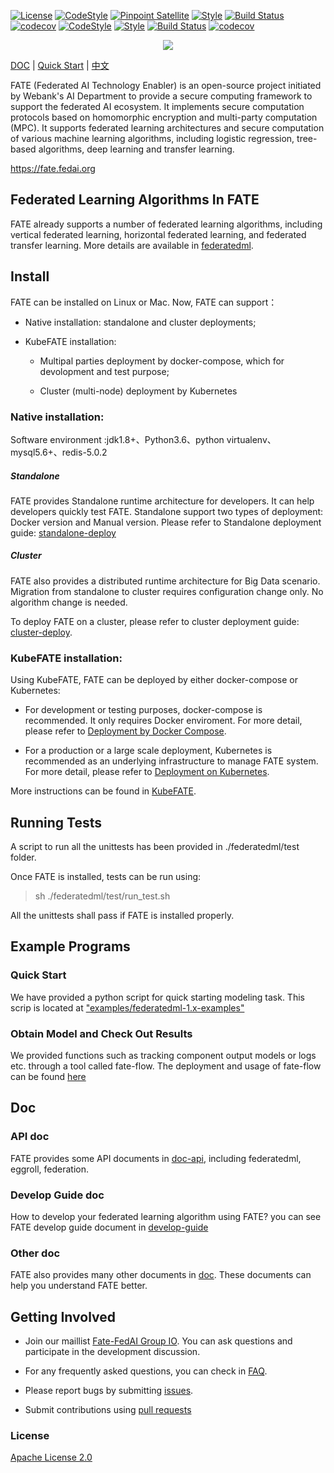 [![License](https://img.shields.io/badge/License-Apache%202.0-blue.svg)](https://opensource.org/licenses/Apache-2.0) [![CodeStyle](https://img.shields.io/badge/Check%20Style-Google-brightgreen)](https://checkstyle.sourceforge.io/google_style.html) [![Pinpoint Satellite](https://img.shields.io/endpoint?url=https%3A%2F%2Fscan.sbrella.com%2Fadmin%2Fapi%2Fv1%2Fpinpoint%2Fshield%2FFederatedAI%2FFATE)](https://github.com/mmyjona/FATE-Serving/pulls) [![Style](https://img.shields.io/badge/Check%20Style-Black-black)](https://checkstyle.sourceforge.io/google_style.html) [![Build Status](https://travis-ci.org/FederatedAI/FATE.svg?branch=develop-1.4)](https://travis-ci.org/FederatedAI/FATE)
[![codecov](https://codecov.io/gh/FederatedAI/FATE/branch/develop-1.4/graph/badge.svg)](https://codecov.io/gh/FederatedAI/FATE)
[![CodeStyle](https://img.shields.io/badge/Check%20Style-Google-brightgreen)](https://checkstyle.sourceforge.io/google_style.html) 
[![Style](https://img.shields.io/badge/Check%20Style-Black-black)](https://checkstyle.sourceforge.io/google_style.html) 
[![Build Status](https://travis-ci.org/FederatedAI/FATE.svg?branch=master)](https://travis-ci.org/FederatedAI/FATE)
[![codecov](https://codecov.io/gh/FederatedAI/FATE/branch/master/graph/badge.svg)](https://codecov.io/gh/FederatedAI/FATE)

<div align="center">
  <img src="./doc/images/FATE_logo.png">
</div>

[DOC](./doc) | [Quick Start](./examples/federatedml-1.x-examples) | [中文](./README_zh.md)

FATE (Federated AI Technology Enabler) is an open-source project initiated by Webank's AI Department to provide a secure computing framework to support the federated AI ecosystem. It implements secure computation protocols based on homomorphic encryption and multi-party computation (MPC). It supports federated learning architectures and secure computation of various machine learning algorithms, including logistic regression, tree-based algorithms, deep learning and transfer learning.

<https://fate.fedai.org>


## Federated Learning Algorithms In FATE
FATE already supports a number of federated learning algorithms, including vertical federated learning, horizontal federated learning, and federated transfer learning. More details are available in [federatedml](./federatedml).


## Install

FATE can be installed on Linux or Mac. Now, FATE can support：

* Native installation: standalone and cluster deployments;

* KubeFATE installation:

	- Multipal parties deployment by docker-compose, which for devolopment and test purpose;

	- Cluster (multi-node) deployment by Kubernetes

### Native installation: 
Software environment :jdk1.8+、Python3.6、python virtualenv、mysql5.6+、redis-5.0.2

##### Standalone
FATE provides Standalone runtime architecture for developers. It can help developers quickly test FATE. Standalone support two types of deployment: Docker version and Manual version. Please refer to Standalone deployment guide: [standalone-deploy](./standalone-deploy/)

##### Cluster
FATE also provides a distributed runtime architecture for Big Data scenario. Migration from standalone to cluster requires configuration change only. No algorithm change is needed. 

To deploy FATE on a cluster, please refer to cluster deployment guide: [cluster-deploy](./cluster-deploy).


### KubeFATE installation:
Using KubeFATE, FATE can be deployed by either docker-compose or Kubernetes:

* For development or testing purposes, docker-compose is recommended. It only requires Docker enviroment. For more detail, please refer to [Deployment by Docker Compose](https://github.com/FederatedAI/KubeFATE/tree/master/docker-deploy).

* For a production or a large scale deployment, Kubernetes is recommended as an underlying infrastructure to manage FATE system. For more detail, please refer to [Deployment on Kubernetes](https://github.com/FederatedAI/KubeFATE/blob/master/k8s-deploy).

More instructions can be found in [KubeFATE](https://github.com/FederatedAI/KubeFATE).

## Running Tests

A script to run all the unittests has been provided in ./federatedml/test folder. 

Once FATE is installed, tests can be run using:

> sh ./federatedml/test/run_test.sh

All the unittests shall pass if FATE is installed properly. 

## Example Programs

### Quick Start

We have provided a python script for quick starting modeling task. This scrip is located at ["examples/federatedml-1.x-examples"](./examples/federatedml-1.x-examples)

###  Obtain Model and Check Out Results
We provided functions such as tracking component output models or logs etc. through a tool called fate-flow. The deployment and usage of fate-flow can be found [here](./fate_flow/README.md)


## Doc
### API doc
FATE provides some API documents in [doc-api](./doc/api/), including federatedml, eggroll, federation.
### Develop Guide doc
How to develop your federated learning algorithm using FATE? you can see FATE develop guide document in [develop-guide](./doc/develop_guide.md)
### Other doc
FATE also provides many other documents in [doc](./doc/). These documents can help you understand FATE better.

## Getting Involved

*  Join our maillist [Fate-FedAI Group IO](https://groups.io/g/Fate-FedAI). You can ask questions and participate in the development discussion.

*  For any frequently asked questions, you can check in [FAQ](https://github.com/FederatedAI/FATE/wiki).

*  Please report bugs by submitting [issues](https://github.com/FederatedAI/FATE/issues). 

*  Submit contributions using [pull requests](https://github.com/FederatedAI/FATE/pulls)


### License
[Apache License 2.0](LICENSE)

